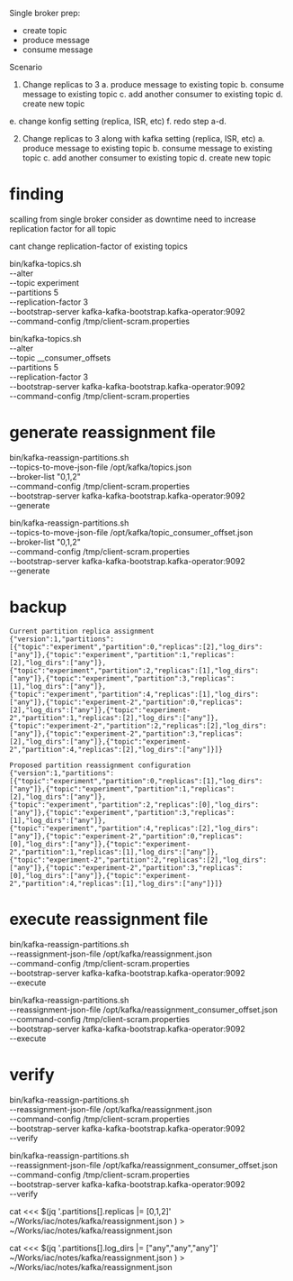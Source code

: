 Single broker
prep:

- create topic
- produce message
- consume message

Scenario

1. Change replicas to 3
   a. produce message to existing topic
   b. consume message to existing topic
   c. add another consumer to existing topic
   d. create new topic

e. change konfig setting (replica, ISR, etc)
f. redo step a-d.

2. Change replicas to 3 along with kafka setting (replica, ISR, etc)
   a. produce message to existing topic
   b. consume message to existing topic
   c. add another consumer to existing topic
   d. create new topic

# finding

scalling from single broker consider as downtime
need to increase replication factor for all topic

cant change replication-factor of existing topics

bin/kafka-topics.sh \
 --alter \
 --topic experiment \
 --partitions 5 \
 --replication-factor 3 \
 --bootstrap-server kafka-kafka-bootstrap.kafka-operator:9092 \
 --command-config /tmp/client-scram.properties

bin/kafka-topics.sh \
 --alter \
 --topic __consumer_offsets \
 --partitions 5 \
 --replication-factor 3 \
 --bootstrap-server kafka-kafka-bootstrap.kafka-operator:9092 \
 --command-config /tmp/client-scram.properties

# generate reassignment file

bin/kafka-reassign-partitions.sh \
 --topics-to-move-json-file /opt/kafka/topics.json \
 --broker-list "0,1,2" \
 --command-config /tmp/client-scram.properties \
 --bootstrap-server kafka-kafka-bootstrap.kafka-operator:9092 \
 --generate

bin/kafka-reassign-partitions.sh \
 --topics-to-move-json-file /opt/kafka/topic_consumer_offset.json \
 --broker-list "0,1,2" \
 --command-config /tmp/client-scram.properties \
 --bootstrap-server kafka-kafka-bootstrap.kafka-operator:9092 \
 --generate

# backup

```
Current partition replica assignment
{"version":1,"partitions":[{"topic":"experiment","partition":0,"replicas":[2],"log_dirs":["any"]},{"topic":"experiment","partition":1,"replicas":[2],"log_dirs":["any"]},{"topic":"experiment","partition":2,"replicas":[1],"log_dirs":["any"]},{"topic":"experiment","partition":3,"replicas":[1],"log_dirs":["any"]},{"topic":"experiment","partition":4,"replicas":[1],"log_dirs":["any"]},{"topic":"experiment-2","partition":0,"replicas":[2],"log_dirs":["any"]},{"topic":"experiment-2","partition":1,"replicas":[2],"log_dirs":["any"]},{"topic":"experiment-2","partition":2,"replicas":[2],"log_dirs":["any"]},{"topic":"experiment-2","partition":3,"replicas":[2],"log_dirs":["any"]},{"topic":"experiment-2","partition":4,"replicas":[2],"log_dirs":["any"]}]}

Proposed partition reassignment configuration
{"version":1,"partitions":[{"topic":"experiment","partition":0,"replicas":[1],"log_dirs":["any"]},{"topic":"experiment","partition":1,"replicas":[2],"log_dirs":["any"]},{"topic":"experiment","partition":2,"replicas":[0],"log_dirs":["any"]},{"topic":"experiment","partition":3,"replicas":[1],"log_dirs":["any"]},{"topic":"experiment","partition":4,"replicas":[2],"log_dirs":["any"]},{"topic":"experiment-2","partition":0,"replicas":[0],"log_dirs":["any"]},{"topic":"experiment-2","partition":1,"replicas":[1],"log_dirs":["any"]},{"topic":"experiment-2","partition":2,"replicas":[2],"log_dirs":["any"]},{"topic":"experiment-2","partition":3,"replicas":[0],"log_dirs":["any"]},{"topic":"experiment-2","partition":4,"replicas":[1],"log_dirs":["any"]}]}
```

# execute reassignment file

bin/kafka-reassign-partitions.sh \
--reassignment-json-file /opt/kafka/reassignment.json \
 --command-config /tmp/client-scram.properties \
 --bootstrap-server kafka-kafka-bootstrap.kafka-operator:9092 \
 --execute

bin/kafka-reassign-partitions.sh \
--reassignment-json-file /opt/kafka/reassignment_consumer_offset.json \
 --command-config /tmp/client-scram.properties \
 --bootstrap-server kafka-kafka-bootstrap.kafka-operator:9092 \
 --execute

# verify

bin/kafka-reassign-partitions.sh \
 --reassignment-json-file /opt/kafka/reassignment.json\
 --command-config /tmp/client-scram.properties \
 --bootstrap-server kafka-kafka-bootstrap.kafka-operator:9092 \
 --verify

bin/kafka-reassign-partitions.sh \
 --reassignment-json-file /opt/kafka/reassignment_consumer_offset.json\
 --command-config /tmp/client-scram.properties \
 --bootstrap-server kafka-kafka-bootstrap.kafka-operator:9092 \
 --verify



cat <<< $(jq  '.partitions[].replicas |= [0,1,2]' ~/Works/iac/notes/kafka/reassignment.json ) > ~/Works/iac/notes/kafka/reassignment.json

cat <<< $(jq  '.partitions[].log_dirs |= ["any","any","any"]' ~/Works/iac/notes/kafka/reassignment.json ) > ~/Works/iac/notes/kafka/reassignment.json

